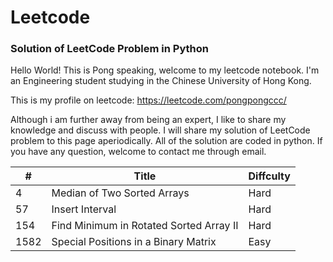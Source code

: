 # Leetcode
### Solution of LeetCode Problem in Python
Hello World! This is Pong speaking, welcome to my leetcode notebook. I'm an Engineering student studying in the Chinese University of Hong Kong.

This is my profile on leetcode: https://leetcode.com/pongpongccc/

Although i am further away from being an expert, I like to share my knowledge and discuss with people.
I will share my solution of LeetCode problem to this page aperiodically. All of the solution are coded in python.
If you have any question, welcome to contact me through email.



| #  | Title | Diffculty |
| --- | --- | --- |
| 4  | Median of Two Sorted Arrays  | Hard |
| 57  | Insert Interval  | Hard |
| 154  | Find Minimum in Rotated Sorted Array II | Hard |
| 1582  | Special Positions in a Binary Matrix  | Easy |
